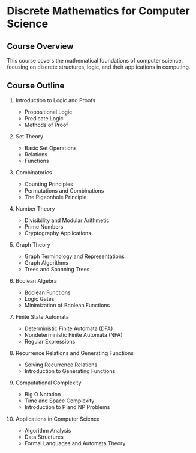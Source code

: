 # Discrete Mathematics for Computer Science

## Course Overview
This course covers the mathematical foundations of computer science, focusing on discrete structures, logic, and their applications in computing.

## Course Outline

1. Introduction to Logic and Proofs
   - Propositional Logic
   - Predicate Logic
   - Methods of Proof

2. Set Theory
   - Basic Set Operations
   - Relations
   - Functions

3. Combinatorics
   - Counting Principles
   - Permutations and Combinations
   - The Pigeonhole Principle

4. Number Theory
   - Divisibility and Modular Arithmetic
   - Prime Numbers
   - Cryptography Applications

5. Graph Theory
   - Graph Terminology and Representations
   - Graph Algorithms
   - Trees and Spanning Trees

6. Boolean Algebra
   - Boolean Functions
   - Logic Gates
   - Minimization of Boolean Functions

7. Finite State Automata
   - Deterministic Finite Automata (DFA)
   - Nondeterministic Finite Automata (NFA)
   - Regular Expressions

8. Recurrence Relations and Generating Functions
   - Solving Recurrence Relations
   - Introduction to Generating Functions

9. Computational Complexity
   - Big O Notation
   - Time and Space Complexity
   - Introduction to P and NP Problems

10. Applications in Computer Science
    - Algorithm Analysis
    - Data Structures
    - Formal Languages and Automata Theory
